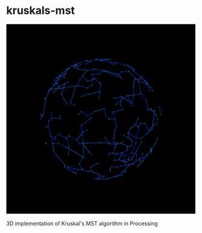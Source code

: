 # kruskals-mst

<img src="/images/demo_image.png" width="500">

3D implementation of Kruskal's MST algorithm in Processing
